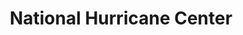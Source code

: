 ---
# This topic lives at
# https://digital.gov/topics/national-hurricane-center

# Topic Title
title: "National Hurricane Center"

# description — keep it short and clear
summary: ""

# Weight
weight: 1

# For more information on managing topics,
# see https://github.com/GSA/digitalgov.gov/wiki/topics
---
